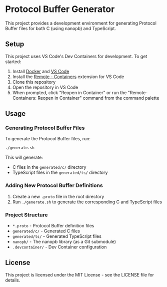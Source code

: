 # Protocol Buffer Generator

This project provides a development environment for generating Protocol Buffer files for both C (using nanopb) and TypeScript.

## Setup

This project uses VS Code's Dev Containers for development. To get started:

1. Install [Docker](https://www.docker.com/products/docker-desktop) and [VS Code](https://code.visualstudio.com/)
2. Install the [Remote - Containers](https://marketplace.visualstudio.com/items?itemName=ms-vscode-remote.remote-containers) extension for VS Code
3. Clone this repository
4. Open the repository in VS Code
5. When prompted, click "Reopen in Container" or run the "Remote-Containers: Reopen in Container" command from the command palette

## Usage

### Generating Protocol Buffer Files

To generate the Protocol Buffer files, run:

```bash
./generate.sh
```

This will generate:
- C files in the `generated/c/` directory
- TypeScript files in the `generated/ts/` directory

### Adding New Protocol Buffer Definitions

1. Create a new `.proto` file in the root directory
2. Run `./generate.sh` to generate the corresponding C and TypeScript files

### Project Structure

- `*.proto` - Protocol Buffer definition files
- `generated/c/` - Generated C files
- `generated/ts/` - Generated TypeScript files
- `nanopb/` - The nanopb library (as a Git submodule)
- `.devcontainer/` - Dev Container configuration

## License

This project is licensed under the MIT License - see the LICENSE file for details.
